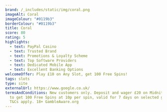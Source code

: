 ```yaml
---
brand: /_includes/static/img/coral.png
imageAlt: Coral
imageColour: "#0119b3"
borderColour: "#0119b3"
title: Coral
score: 80
rating: 5
highlights:
  - text: PayPal Casino
  - text: Trusted Brand
  - text: Promotions & Loyalty Scheme
  - text: Top Software Providers
  - text: Dedicated Mobile App
  - text: Excellent Banking Options
welcomeOffer: Play £10 on Any Slot, get 100 Free Spins!
tags: slots
type: site
externalUrl: https://www.google.co.uk/
termsAndConditions: New customers only. Deposit and wager £20 on Midnite Casino
  to get 100 Free Spins at 10p per spin, valid for 7 days on selected games.
  T&Cs apply. 18+ GambleAware.org
---
```

